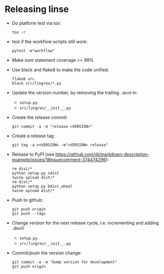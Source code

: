 
Releasing linse
===============

- Do platform test via tox:
  ```shell script
  tox -r
  ```
- test if the workflow scripts still work:
  ```shell
  pytest -m"workflow"
  ```

- Make sure statement coverage >= 99%
- Use black and flake8 to make the code unified:
  ```
  flake8 src
  black src/lingrex/*.py
  ```

- Update the version number, by removing the trailing `.dev0` in:
  - `setup.py`
  - `src/lingrex/__init__.py`

- Create the release commit:
  ```shell script
  git commit -a -m "release <VERSION>"
  ```

- Create a release tag:
  ```shell script
  git tag -a v<VERSION> -m"<VERSION> release"
  ```

- Release to PyPI (see https://github.com/di/markdown-description-example/issues/1#issuecomment-374474296):
  ```shell script
  rm dist/*
  python setup.py sdist
  twine upload dist/*
  rm dist/*
  python setup.py bdist_wheel
  twine upload dist/*
  ```

- Push to github:
  ```shell script
  git push origin
  git push --tags
  ```

- Change version for the next release cycle, i.e. incrementing and adding .dev0
  - `setup.py`
  - `src/lingrex/__init__.py`

- Commit/push the version change:
  ```shell script
  git commit -a -m "bump version for development"
  git push origin
  ```
